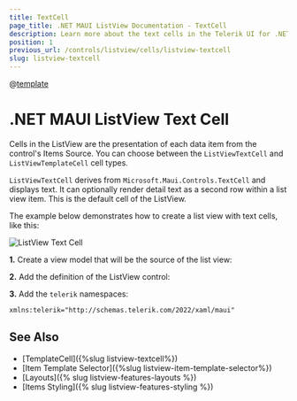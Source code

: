 ```yaml
---
title: TextCell
page_title: .NET MAUI ListView Documentation - TextCell
description: Learn more about the text cells in the Telerik UI for .NET MAUI ListView control. 
position: 1
previous_url: /controls/listview/cells/listview-textcell
slug: listview-textcell
---
```


@[template](/_contentTemplates/common/listview-obsolete.md#listview-obsolete)

# .NET MAUI ListView Text Cell

Cells in the ListView are the presentation of each data item from the control's Items Source. You can choose between the `ListViewTextCell` and `ListViewTemplateCell` cell types.

`ListViewTextCell` derives from `Microsoft.Maui.Controls.TextCell` and displays text. It can optionally render detail text as a second row within a list view item. This is the default cell of the ListView.

The example below demonstrates how to create a list view with text cells, like this:

![ListView Text Cell](../images/listview-celltypes-textcell.png)

**1.** Create a view model that will be the source of the list view:

<snippet id='listview-celltypes-textcell-viewmodel' />

**2.** Add the definition of the ListView control:

<snippet id='listview-celltypes-textcell-listview-xaml' />

**3.** Add the `telerik` namespaces:

```XAML
xmlns:telerik="http://schemas.telerik.com/2022/xaml/maui"
```

## See Also

- [TemplateCell]({%slug listview-textcell%})
- [Item Template Selector]({%slug listview-item-template-selector%})
- [Layouts]({% slug listview-features-layouts %})
- [Items Styling]({% slug listview-features-styling %})
